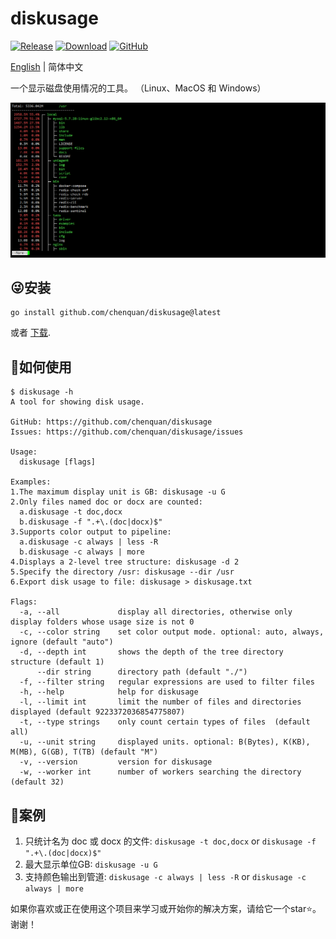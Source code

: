# diskusage

[![Release](https://img.shields.io/github/v/release/chenquan/diskusage.svg?style=flat-square)](https://github.com/chenquan/diskusage)
[![Download](https://goproxy.cn/stats/github.com/chenquan/diskusage/badges/download-count.svg)](https://github.com/chenquan/diskusage)
[![GitHub](https://img.shields.io/github/license/chenquan/diskusage)](LICENSE)

[English](README.md) | 简体中文

一个显示磁盘使用情况的工具。 （Linux、MacOS 和 Windows）

![](image/linux-pipe-more.png)

## 😜安装

```shell
go install github.com/chenquan/diskusage@latest
```

或者 [下载](https://github.com/chenquan/diskusage/releases).

## 👏如何使用

```
$ diskusage -h
A tool for showing disk usage.

GitHub: https://github.com/chenquan/diskusage
Issues: https://github.com/chenquan/diskusage/issues

Usage:
  diskusage [flags]

Examples:
1.The maximum display unit is GB: diskusage -u G
2.Only files named doc or docx are counted:
  a.diskusage -t doc,docx
  b.diskusage -f ".+\.(doc|docx)$"
3.Supports color output to pipeline:
  a.diskusage -c always | less -R
  b.diskusage -c always | more
4.Displays a 2-level tree structure: diskusage -d 2
5.Specify the directory /usr: diskusage --dir /usr
6.Export disk usage to file: diskusage > diskusage.txt

Flags:
  -a, --all             display all directories, otherwise only display folders whose usage size is not 0
  -c, --color string    set color output mode. optional: auto, always, ignore (default "auto")
  -d, --depth int       shows the depth of the tree directory structure (default 1)
      --dir string      directory path (default "./")
  -f, --filter string   regular expressions are used to filter files
  -h, --help            help for diskusage
  -l, --limit int       limit the number of files and directories displayed (default 9223372036854775807)
  -t, --type strings    only count certain types of files  (default all)
  -u, --unit string     displayed units. optional: B(Bytes), K(KB), M(MB), G(GB), T(TB) (default "M")
  -v, --version         version for diskusage
  -w, --worker int      number of workers searching the directory (default 32)
```

## 👀案例

1. 只统计名为 doc 或 docx 的文件: `diskusage -t doc,docx` or `diskusage -f ".+\.(doc|docx)$"`
2. 最大显示单位GB: `diskusage -u G`
3. 支持颜色输出到管道: `diskusage -c always | less -R` or `diskusage -c always | more`

如果你喜欢或正在使用这个项目来学习或开始你的解决方案，请给它一个star⭐。谢谢！
